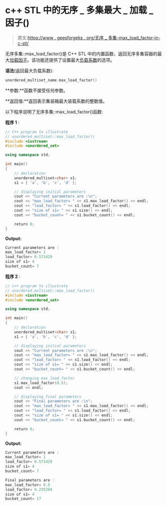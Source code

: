 # c++ STL 中的无序 _ 多集最大 _ 加载 _ 因子()

> 原文:[https://www . geesforgeks . org/无序 _ 多集-max_load_factor-in-c-stl/](https://www.geeksforgeeks.org/unordered_multiset-max_load_factor-in-c-stl/)

无序多集::max_load_factor()是 C++ STL 中的内置函数，返回无序多集容器的最大[加载因子](https://www.geeksforgeeks.org/unordered_multiset-load_factor-function-in-c-stl/)。该功能还提供了设置最大[负载系数](https://www.geeksforgeeks.org/unordered_multiset-load_factor-function-in-c-stl/)的选项。

**语法**(返回最大负载系数):

```cpp
unordered_multiset_name.max_load_factor()

```

**参数:**函数不接受任何参数。

**返回值:**返回表示集装箱最大装载系数的整数值。

以下程序说明了无序多集::max_load_factor()函数:

**程序 1** :

```cpp
// C++ program to illustrate
// unordered_multiset::max_load_factor()
#include <iostream>
#include <unordered_set>

using namespace std;

int main()
{
    // declaration
    unordered_multiset<char> s1;
    s1 = { 'a', 'b', 'c', 'd' };

    // displaying initial parameters
    cout << "Current parameters are :\n";
    cout << "max_load_factor= " << s1.max_load_factor() << endl;
    cout << "load_factor= " << s1.load_factor() << endl;
    cout << "size of s1= " << s1.size() << endl;
    cout << "bucket_count= " << s1.bucket_count() << endl;

    return 0;
}
```

**Output:**

```cpp
Current parameters are :
max_load_factor= 1
load_factor= 0.571429
size of s1= 4
bucket_count= 7

```

**程序 2** :

```cpp
// c++ program to illustrate
// unordered_multiset::max_load_factor()
#include <iostream>
#include <unordered_set>

using namespace std;

int main()
{
    // declaration
    unordered_multiset<char> s1;
    s1 = { 'a', 'b', 'c', 'd' };

    // displaying initial parameters
    cout << "Current parameters are :\n";
    cout << "max_load_factor= " << s1.max_load_factor() << endl;
    cout << "load_factor= " << s1.load_factor() << endl;
    cout << "size of s1= " << s1.size() << endl;
    cout << "bucket_count= " << s1.bucket_count() << endl;

    // changing max_load_factor
    s1.max_load_factor(0.5);
    cout << endl;

    // displaying final parameters
    cout << "Final parameters are :\n";
    cout << "max_load_factor= " << s1.max_load_factor() << endl;
    cout << "load_factor= " << s1.load_factor() << endl;
    cout << "size of s1= " << s1.size() << endl;
    cout << "bucket_count= " << s1.bucket_count() << endl;

    return 0;
}
```

**Output:**

```cpp
Current parameters are :
max_load_factor= 1
load_factor= 0.571429
size of s1= 4
bucket_count= 7

Final parameters are :
max_load_factor= 0.5
load_factor= 0.235294
size of s1= 4
bucket_count= 17

```